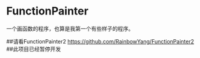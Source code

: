 # FunctionPainter
一个画函数的程序，也算是我第一个有些样子的程序。

##请看FunctionPainter2
https://github.com/RainbowYang/FunctionPainter2
##此项目已经暂停开发
